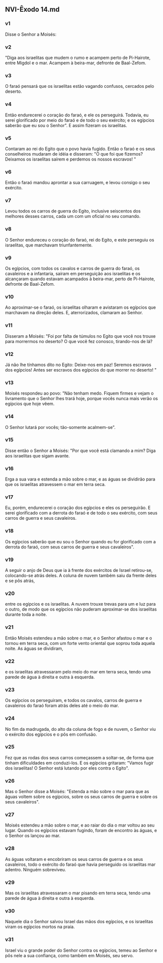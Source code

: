 ## NVI-Êxodo 14.md
### v1
 Disse o Senhor a Moisés:
### v2
 "Diga aos israelitas que mudem o rumo e acampem perto de Pi-Hairote, entre Migdol e o mar. Acampem à beira-mar, defronte de Baal-Zefom.
### v3
 O faraó pensará que os israelitas estão vagando confusos, cercados pelo deserto.
### v4
 Então endurecerei o coração do faraó, e ele os perseguirá. Todavia, eu serei glorificado por meio do faraó e de todo o seu exército; e os egípcios saberão que eu sou o Senhor". E assim fizeram os israelitas.
### v5
 Contaram ao rei do Egito que o povo havia fugido. Então o faraó e os seus conselheiros mudaram de idéia e disseram: "O que foi que fizemos? Deixamos os israelitas saírem e perdemos os nossos escravos! "
### v6
 Então o faraó mandou aprontar a sua carruagem, e levou consigo o seu exército.
### v7
 Levou todos os carros de guerra do Egito, inclusive seiscentos dos melhores desses carros, cada um com um oficial no seu comando.
### v8
 O Senhor endureceu o coração do faraó, rei do Egito, e este perseguiu os israelitas, que marchavam triunfantemente.
### v9
 Os egípcios, com todos os cavalos e carros de guerra do faraó, os cavaleiros e a infantaria, saíram em perseguição aos israelitas e os alcançaram quando estavam acampados à beira-mar, perto de Pi-Hairote, defronte de Baal-Zefom.
### v10
 Ao aproximar-se o faraó, os israelitas olharam e avistaram os egípcios que marchavam na direção deles. E, aterrorizados, clamaram ao Senhor.
### v11
 Disseram a Moisés: "Foi por falta de túmulos no Egito que você nos trouxe para morrermos no deserto? O que você fez conosco, tirando-nos de lá?
### v12
 Já não lhe tínhamos dito no Egito: Deixe-nos em paz! Seremos escravos dos egípcios! Antes ser escravos dos egípcios do que morrer no deserto! "
### v13
 Moisés respondeu ao povo: "Não tenham medo. Fiquem firmes e vejam o livramento que o Senhor lhes trará hoje, porque vocês nunca mais verão os egípcios que hoje vêem.
### v14
 O Senhor lutará por vocês; tão-somente acalmem-se".
### v15
 Disse então o Senhor a Moisés: "Por que você está clamando a mim? Diga aos israelitas que sigam avante.
### v16
 Erga a sua vara e estenda a mão sobre o mar, e as águas se dividirão para que os israelitas atravessem o mar em terra seca.
### v17
 Eu, porém, endurecerei o coração dos egípcios e eles os perseguirão. E serei glorificado com a derrota do faraó e de todo o seu exército, com seus carros de guerra e seus cavaleiros.
### v18
 Os egípcios saberão que eu sou o Senhor quando eu for glorificado com a derrota do faraó, com seus carros de guerra e seus cavaleiros".
### v19
 A seguir o anjo de Deus que ia à frente dos exércitos de Israel retirou-se, colocando-se atrás deles. A coluna de nuvem também saiu da frente deles e se pôs atrás,
### v20
 entre os egípcios e os israelitas. A nuvem trouxe trevas para um e luz para o outro, de modo que os egípcios não puderam aproximar-se dos israelitas durante toda a noite.
### v21
 Então Moisés estendeu a mão sobre o mar, e o Senhor afastou o mar e o tornou em terra seca, com um forte vento oriental que soprou toda aquela noite. As águas se dividiram,
### v22
 e os israelitas atravessaram pelo meio do mar em terra seca, tendo uma parede de água à direita e outra à esquerda.
### v23
 Os egípcios os perseguiram, e todos os cavalos, carros de guerra e cavaleiros do faraó foram atrás deles até o meio do mar.
### v24
 No fim da madrugada, do alto da coluna de fogo e de nuvem, o Senhor viu o exército dos egípcios e o pôs em confusão.
### v25
 Fez que as rodas dos seus carros começassem a soltar-se, de forma que tinham dificuldades em conduzi-los. E os egípcios gritaram: "Vamos fugir dos israelitas! O Senhor está lutando por eles contra o Egito".
### v26
 Mas o Senhor disse a Moisés: "Estenda a mão sobre o mar para que as águas voltem sobre os egípcios, sobre os seus carros de guerra e sobre os seus cavaleiros".
### v27
 Moisés estendeu a mão sobre o mar, e ao raiar do dia o mar voltou ao seu lugar. Quando os egípcios estavam fugindo, foram de encontro às águas, e o Senhor os lançou ao mar.
### v28
 As águas voltaram e encobriram os seus carros de guerra e os seus cavaleiros, todo o exército do faraó que havia perseguido os israelitas mar adentro. Ninguém sobreviveu.
### v29
 Mas os israelitas atravessaram o mar pisando em terra seca, tendo uma parede de água à direita e outra à esquerda.
### v30
 Naquele dia o Senhor salvou Israel das mãos dos egípcios, e os israelitas viram os egípcios mortos na praia.
### v31
 Israel viu o grande poder do Senhor contra os egípcios, temeu ao Senhor e pôs nele a sua confiança, como também em Moisés, seu servo.
